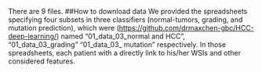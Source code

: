 There are 9 files.
##How to download data</b>
We provided the spreadsheets specifying four subsets in three classifiers (normal-tumors, grading, and mutation prediction), which were (https://github.com/drmaxchen-gbc/HCC-deep-learning/) named “01_data_03_normal and HCC”, “01_data_03_grading” “01_data_03_ mutation” respectively. In those spreadsheets, each patient with a directly link to his/her WSIs and other considered features.

